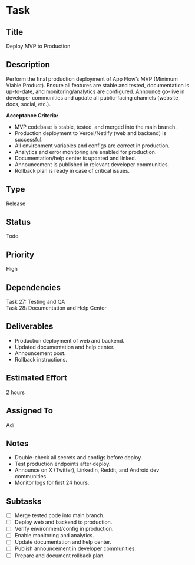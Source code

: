 # Task

## Title
Deploy MVP to Production

## Description
Perform the final production deployment of App Flow’s MVP (Minimum Viable Product). Ensure all features are stable and tested, documentation is up-to-date, and monitoring/analytics are configured. Announce go-live in developer communities and update all public-facing channels (website, docs, social, etc.).

**Acceptance Criteria:**
- MVP codebase is stable, tested, and merged into the main branch.
- Production deployment to Vercel/Netlify (web and backend) is successful.
- All environment variables and configs are correct in production.
- Analytics and error monitoring are enabled for production.
- Documentation/help center is updated and linked.
- Announcement is published in relevant developer communities.
- Rollback plan is ready in case of critical issues.

## Type
Release

## Status
Todo

## Priority
High

## Dependencies
Task 27: Testing and QA  
Task 28: Documentation and Help Center

## Deliverables
- Production deployment of web and backend.
- Updated documentation and help center.
- Announcement post.
- Rollback instructions.

## Estimated Effort
2 hours

## Assigned To
Adi

## Notes
- Double-check all secrets and configs before deploy.
- Test production endpoints after deploy.
- Announce on X (Twitter), LinkedIn, Reddit, and Android dev communities.
- Monitor logs for first 24 hours.

## Subtasks
- [ ] Merge tested code into main branch.
- [ ] Deploy web and backend to production.
- [ ] Verify environment/config in production.
- [ ] Enable monitoring and analytics.
- [ ] Update documentation and help center.
- [ ] Publish announcement in developer communities.
- [ ] Prepare and document rollback plan.